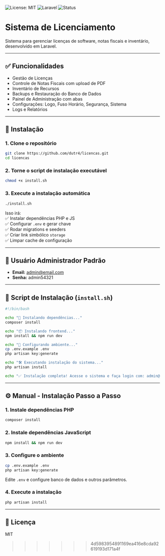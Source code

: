 ![License: MIT](https://img.shields.io/badge/License-MIT-yellow.svg)
![Laravel](https://img.shields.io/badge/Laravel-10.x-red)
![Status](https://img.shields.io/badge/status-active-brightgreen)

# Sistema de Licenciamento

Sistema para gerenciar licenças de software, notas fiscais e inventário, desenvolvido em Laravel.

---

## ✅ Funcionalidades

- Gestão de Licenças
- Controle de Notas Fiscais com upload de PDF
- Inventário de Recursos
- Backups e Restauração do Banco de Dados
- Painel de Administração com abas
- Configurações: Logo, Fuso Horário, Segurança, Sistema
- Logs e Relatórios

---

## 🚀 Instalação

### 1. Clone o repositório

```bash
git clone https://github.com/dutr4/licencas.git
cd licencas
```

### 2. Torne o script de instalação executável

```bash
chmod +x install.sh
```

### 3. Execute a instalação automática

```bash
./install.sh
```

Isso irá:  
✅ Instalar dependências PHP e JS  
✅ Configurar `.env` e gerar chave  
✅ Rodar migrations e seeders  
✅ Criar link simbólico `storage`  
✅ Limpar cache de configuração  

---

## 👤 Usuário Administrador Padrão

- **Email:** admin@email.com  
- **Senha:** admin54321  

---

## 📝 Script de Instalação (`install.sh`)

```bash
#!/bin/bash

echo "🚀 Instalando dependências..."
composer install

echo "📦 Instalando frontend..."
npm install && npm run dev

echo "🔑 Configurando ambiente..."
cp .env.example .env
php artisan key:generate

echo "🛠️ Executando instalação do sistema..."
php artisan install

echo "✅ Instalação completa! Acesse o sistema e faça login com: admin@email.com / admin54321"
```

---

## ⚙️ Manual - Instalação Passo a Passo

### 1. Instale dependências PHP

```bash
composer install
```

### 2. Instale dependências JavaScript

```bash
npm install && npm run dev
```

### 3. Configure o ambiente

```bash
cp .env.example .env
php artisan key:generate
```

Edite `.env` e configure banco de dados e outros parâmetros.

### 4. Execute a instalação

```bash
php artisan install
```

---

## 📝 Licença

MIT
>>>>>>> 4d5983954891169ea416e8cda92619193d171a4f
